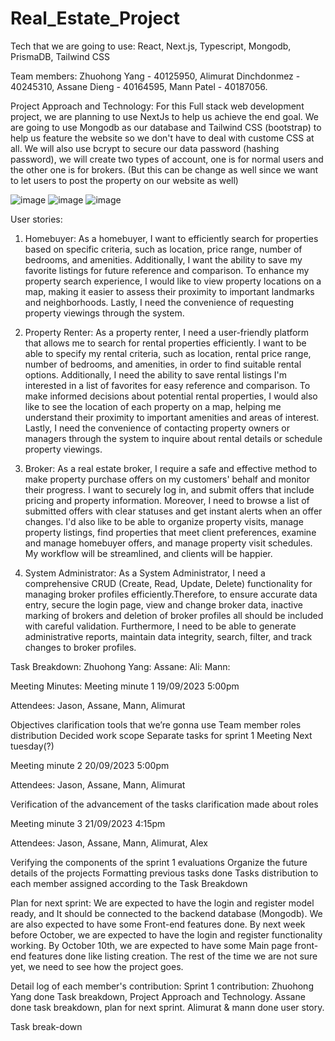 # Real_Estate_Project

Tech that we are going to use: React, Next.js, Typescript, Mongodb, PrismaDB, Tailwind CSS

Team members: Zhuohong Yang - 40125950, Alimurat Dinchdonmez - 40245310, Assane Dieng - 40164595, Mann Patel - 40187056. 

Project Approach and Technology: For this Full stack web development project, we are planning to use NextJs to help us achieve the end goal. We are going to use Mongodb as our database and Tailwind CSS (bootstrap) to help us feature the website so we don't have to deal with custome CSS at all. We will also use bcrypt to secure our data password (hashing password), we will create two types of account, one is for normal users and the other one is for brokers. (But this can be change as well since we want to let users to post the property on our website as well)

![image](https://github.com/JasonYangggggggg/Real_Estate_Project/assets/109561939/47c79811-26e9-43c7-b72d-4708858022cc)
![image](https://github.com/JasonYangggggggg/Real_Estate_Project/assets/109561939/10bf7a41-4815-41fd-9c4a-ba71e198a6d9)
![image](https://github.com/JasonYangggggggg/Real_Estate_Project/assets/109561939/60a8d2c9-7f1c-4ba3-91f4-30234d2ab367)




User stories: 
  1. Homebuyer: As a homebuyer, I want to efficiently search for properties based on specific criteria, such as location, price range, number of bedrooms, and amenities. Additionally, I want the ability to save my favorite listings for future reference and comparison. To enhance my property search experience, I would like to view property locations on a map, making it easier to assess their proximity to important landmarks and neighborhoods. Lastly, I need the convenience of requesting property viewings through the system.

  2. Property Renter: As a property renter, I need a user-friendly platform that allows me to search for rental properties efficiently. I want to be able to specify my rental criteria, such as location, rental price range, number of bedrooms, and amenities, in order to find suitable rental options. Additionally, I need the ability to save rental listings I'm interested in a list of favorites for easy reference and comparison. To make informed decisions about potential rental properties, I would also like to see the location of each property on a map, helping me understand their proximity to important amenities and areas of interest. Lastly, I need the convenience of contacting property owners or managers through the system to inquire about rental details or schedule property viewings.


  3. Broker: As a real estate broker, I require a safe and effective method to make property purchase offers on my customers' behalf and monitor their progress. I want to securely log in, and submit offers that include pricing and property information. Moreover, I need to browse a list of submitted offers with clear statuses and get instant alerts when an offer changes. I'd also like to be able to organize property visits, manage property listings, find properties that meet client preferences, examine and manage homebuyer offers, and manage property visit schedules. My workflow will be streamlined, and clients will be happier.

  4. System Administrator: As a System Administrator, I need a comprehensive CRUD (Create, Read, Update, Delete) functionality for managing broker profiles efficiently.Therefore, to ensure accurate data entry,  secure the login page, view and change broker data, inactive marking of brokers and deletion of broker profiles all should be included with careful validation. Furthermore, I need to be able to generate administrative reports, maintain data integrity, search, filter, and track changes to broker profiles. 



Task Breakdown: Zhuohong Yang: 
                Assane: 
                Ali: 
                Mann: 

  Meeting Minutes: Meeting minute 1	19/09/2023  5:00pm

Attendees: Jason, Assane, Mann, Alimurat

Objectives clarification
tools that we’re gonna use
Team member roles distribution
Decided work scope
Separate tasks for sprint 1
Meeting Next tuesday(?)

Meeting minute 2	20/09/2023  5:00pm

Attendees: Jason, Assane, Mann, Alimurat

Verification of the advancement of the tasks
clarification made about roles

Meeting minute 3	21/09/2023  4:15pm


Attendees: Jason, Assane, Mann, Alimurat, Alex

Verifying the components of the sprint 1 evaluations
Organize the future details of the projects 
Formatting previous tasks done
Tasks distribution to each member assigned according to the Task Breakdown


 
Plan for next sprint: We are expected to have the login and register model ready, and It should be connected to the backend database (Mongodb). We are also expected to have some Front-end features done. By next week before October, we are expected to have the login and register functionality working. By October 10th, we are expected to have some Main page front-end features done like listing creation. The rest of the time we are not sure yet, we need to see how the project goes.

Detail log of each member's contribution: Sprint 1 contribution: Zhuohong Yang done Task breakdown, Project Approach and Technology. Assane done task breakdown, plan for next sprint. Alimurat & mann done user story. 

Task break-down




